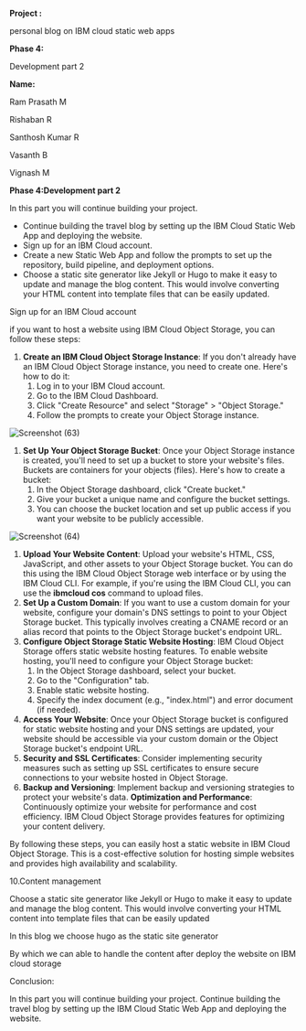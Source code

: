 ﻿**Project :**

personal blog on IBM cloud static web apps

**Phase 4:**

Development part 2

**Name:**

Ram Prasath M

Rishaban R

Santhosh Kumar R

Vasanth B

Vignash M



**Phase 4:Development part 2**

In this part you will continue building your project. 

- Continue building the travel blog by setting up the IBM Cloud Static Web App and deploying the website. 
- Sign up for an IBM Cloud account.  
- Create a new Static Web App and follow the prompts to set up the repository, build pipeline, and deployment options. 
- Choose a static site generator like Jekyll or Hugo to make it easy to update and manage the blog content. This would involve converting your HTML content into template files that can be easily updated. 

Sign up for an IBM Cloud account

if you want to host a website using IBM Cloud Object Storage, you can follow these steps:

1. **Create an IBM Cloud Object Storage Instance**: If you don't already have an IBM Cloud Object Storage instance, you need to create one. Here's how to do it:
   1. Log in to your IBM Cloud account.
   1. Go to the IBM Cloud Dashboard.
   1. Click "Create Resource" and select "Storage" > "Object Storage."
   1. Follow the prompts to create your Object Storage instance.

![Screenshot (63)](https://github.com/Vasanthv7/Personal-Blog/assets/126228661/d7742c3e-ef17-4290-9dda-81779021fd9b)


1. **Set Up Your Object Storage Bucket**: Once your Object Storage instance is created, you'll need to set up a bucket to store your website's files. Buckets are containers for your objects (files). Here's how to create a bucket:
   1. In the Object Storage dashboard, click "Create bucket."
   1. Give your bucket a unique name and configure the bucket settings.
   1. You can choose the bucket location and set up public access if you want your website to be publicly accessible.

![Screenshot (64)](https://github.com/Vasanthv7/Personal-Blog/assets/126228661/6d6313b9-370f-42b7-9ff4-d0313358315d)


1. **Upload Your Website Content**: Upload your website's HTML, CSS, JavaScript, and other assets to your Object Storage bucket. You can do this using the IBM Cloud Object Storage web interface or by using the IBM Cloud CLI. For example, if you're using the IBM Cloud CLI, you can use the **ibmcloud cos** command to upload files.
1. **Set Up a Custom Domain**: If you want to use a custom domain for your website, configure your domain's DNS settings to point to your Object Storage bucket. This typically involves creating a CNAME record or an alias record that points to the Object Storage bucket's endpoint URL.
1. **Configure Object Storage Static Website Hosting**: IBM Cloud Object Storage offers static website hosting features. To enable website hosting, you'll need to configure your Object Storage bucket:
   1. In the Object Storage dashboard, select your bucket.
   1. Go to the "Configuration" tab.
   1. Enable static website hosting.
   1. Specify the index document (e.g., "index.html") and error document (if needed).
1. **Access Your Website**: Once your Object Storage bucket is configured for static website hosting and your DNS settings are updated, your website should be accessible via your custom domain or the Object Storage bucket's endpoint URL.
1. **Security and SSL Certificates**: Consider implementing security measures such as setting up SSL certificates to ensure secure connections to your website hosted in Object Storage.
1. **Backup and Versioning**: Implement backup and versioning strategies to protect your website's data.
**Optimization and Performance**: Continuously optimize your website for performance and cost efficiency. IBM Cloud Object Storage provides features for optimizing your content delivery.

By following these steps, you can easily host a static website in IBM Cloud Object Storage. This is a cost-effective solution for hosting simple websites and provides high availability and scalability.

10\.Content management

Choose a static site generator like Jekyll or Hugo to make it easy to update and manage the blog content. This would involve converting your HTML content into template files that can be easily updated

In this blog we choose hugo as the static site generator

By which we can able to handle the content after deploy the website on IBM cloud storage









Conclusion:

In this part you will continue building your project. Continue building the travel blog by setting up the IBM Cloud Static Web App and deploying the website. 



